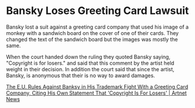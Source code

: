 


# Bansky Loses Greeting Card Lawsuit
Bansky lost a suit against a greeting card company that used his image of a monkey with a sandwich board on the cover of one of their cards. They changed the text of the sandwich board but the images was mostly the same.

When the court handed down the ruling they quoted Bansky saying, "Copyright is for losers." and said that this comment by the artist held weight in their decision. In addition the court said that since the artist, Bansky, is anonymous that their is no way to award damages.

[The E.U. Rules Against Banksy in His Trademark Fight With a Greeting Card Company, Citing His Own Statement That 'Copyright Is For Losers' | Artnet News](https://news.artnet.com/art-world/banksy-trademark-full-colour-black-1971339)